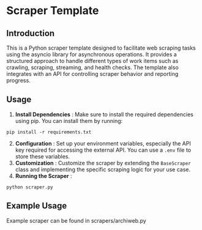 # Scraper Template

## Introduction

This is a Python scraper template designed to facilitate web scraping tasks using the asyncio library for asynchronous operations. It provides a structured approach to handle different types of work items such as crawling, scraping, streaming, and health checks. The template also integrates with an API for controlling scraper behavior and reporting progress.

## Usage

1. **Install Dependencies** : Make sure to install the required dependencies using pip. You can install them by running:

```Copy code
pip install -r requirements.txt
```

2. **Configuration** : Set up your environment variables, especially the API key required for accessing the external API. You can use a `.env` file to store these variables.
3. **Customization** : Customize the scraper by extending the `BaseScraper` class and implementing the specific scraping logic for your use case.
4. **Running the Scraper** :

```Copy code
python scraper.py
```

## Example Usage

Example scraper can be found in scrapers/archiweb.py
